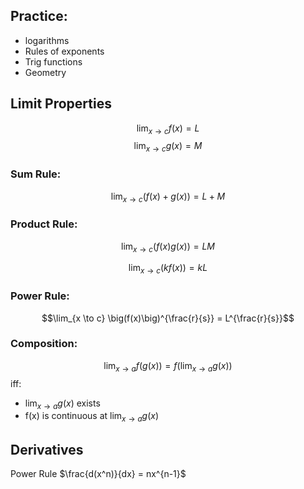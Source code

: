 ## Practice:
- logarithms
- Rules of exponents
- Trig functions
- Geometry


## Limit Properties

$$\lim_{x\to c} f(x) = L$$
$$\lim_{x \to c} g(x) = M$$

### Sum Rule:
$$\lim_{x \to c} \big(f(x)+g(x)\big) = L + M$$

### Product Rule:
$$\lim_{x \to c} \big(f(x)g(x)\big) = LM$$

$$\lim_{x \to c} \big(k f(x)\big) = kL$$

### Power Rule:
$$\lim_{x \to c} \big(f(x)\big)^{\frac{r}{s}} = L^{\frac{r}{s}}$$


### Composition:
$$\lim_{x \to a} f\big(g(x)\big) = f\big(\lim_{x \to a} g(x)\big)$$
iff:
- $\lim_{x \to a} g(x)$ exists
- f(x) is continuous at $\lim_{x \to a} g(x)$



## Derivatives

Power Rule  $\frac{d(x^n)}{dx} = nx^{n-1}$


